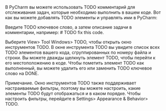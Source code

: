 <p>В PyCharm вы можете использовать TODO комментарий для отслеживания задач, которые необходимо выполнить в вашем коде. 
Вот как вы можете добавлять TODO элементы и управлять ими в PyCharm:</p>
<p>Введите TODO ключевое слово, а затем описание задачи в комментарии, 
например: # TODO fix this code.</p>
<p>Выберите View&gt; Tool Windows&gt; TODO, чтобы открыть окно инструментов TODO.
В окне инструмента TODO вы увидите список всех TODO элементов вашего кода, сгруппированных по номеру файла и строки.
Вы можете дважды щелкнуть элемент TODO, чтобы перейти к его местоположению в коде.
Чтобы пометить элемент TODO как выполненный, вы можете удалить его или заменить TODO ключевое слово на DONE.</p>
<p>Примечание. 
Окно инструментов TODO также поддерживает настраиваемые фильтры, 
поэтому вы можете настроить, какие элементы TODO будут отображаться и в каком порядке. 
Чтобы настроить фильтры, перейдите в Settings&gt; Appearance &amp; Behavior&gt; TODO.</p>